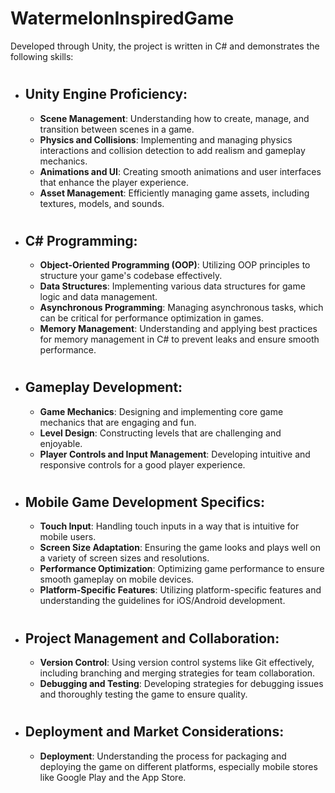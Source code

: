 # WatermelonInspiredGame
Developed through Unity, the project is written in C# and demonstrates the following skills:
#
* ## Unity Engine Proficiency:
  * __Scene Management__: Understanding how to create, manage, and transition between scenes in a game.
  * __Physics and Collisions__: Implementing and managing physics interactions and collision detection to add realism and gameplay mechanics.
  * __Animations and UI__: Creating smooth animations and user interfaces that enhance the player experience.
  * __Asset Management__: Efficiently managing game assets, including textures, models, and sounds.
#
* ## C# Programming:
  * __Object-Oriented Programming (OOP)__: Utilizing OOP principles to structure your game's codebase effectively.
  * __Data Structures__: Implementing various data structures for game logic and data management.
  * __Asynchronous Programming__: Managing asynchronous tasks, which can be critical for performance optimization in games.
  * __Memory Management__: Understanding and applying best practices for memory management in C# to prevent leaks and ensure smooth performance.
#
* ## Gameplay Development:
  * __Game Mechanics__: Designing and implementing core game mechanics that are engaging and fun.
  * __Level Design__: Constructing levels that are challenging and enjoyable.
  * __Player Controls and Input Management__: Developing intuitive and responsive controls for a good player experience.
#
* ## Mobile Game Development Specifics:
  * __Touch Input__: Handling touch inputs in a way that is intuitive for mobile users.
  * __Screen Size Adaptation__: Ensuring the game looks and plays well on a variety of screen sizes and resolutions.
  * __Performance Optimization__: Optimizing game performance to ensure smooth gameplay on mobile devices.
  * __Platform-Specific Features__: Utilizing platform-specific features and understanding the guidelines for iOS/Android development.
#
* ## Project Management and Collaboration:
  * __Version Control__: Using version control systems like Git effectively, including branching and merging strategies for team collaboration.
  * __Debugging and Testing__: Developing strategies for debugging issues and thoroughly testing the game to ensure quality.
#
* ## Deployment and Market Considerations:
  * __Deployment__: Understanding the process for packaging and deploying the game on different platforms, especially mobile stores like Google Play and the App Store.
